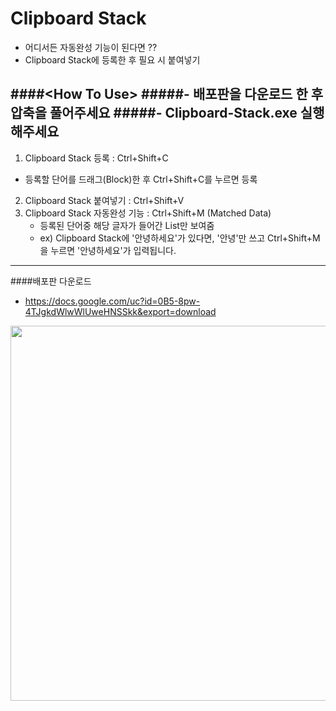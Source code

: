 # Clipboard Stack

  - 어디서든 자동완성 기능이 된다면 ??
  - Clipboard Stack에 등록한 후 필요 시 붙여넣기 

####&lt;How To Use>
#####- 배포판을 다운로드 한 후 압축을 풀어주세요
#####- Clipboard-Stack.exe 실행해주세요
---

 1. Clipboard Stack 등록 : Ctrl+Shift+C
   - 등록할 단어를 드래그(Block)한 후 Ctrl+Shift+C를 누르면 등록
 2. Clipboard Stack 붙여넣기 : Ctrl+Shift+V
 3. Clipboard Stack 자동완성 기능 : Ctrl+Shift+M (Matched Data)
    - 등록된 단어중 해당 글자가 들어간 List만 보여줌 
    - ex) Clipboard Stack에 '안녕하세요'가 있다면, '안녕'만 쓰고 Ctrl+Shift+M을 누르면 '안녕하세요'가 입력됩니다.

---

####배포판 다운로드
 - https://docs.google.com/uc?id=0B5-8pw-4TJgkdWlwWlUweHNSSkk&export=download
  
<img src="https://raw.githubusercontent.com/DaJeong-Lee/dajeong-lee.github.com/master/images/clipboardStack1.png" width="600">
